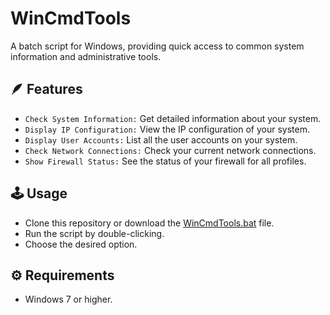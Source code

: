 # WinCmdTools

A batch script for Windows, providing quick access to common system information and administrative tools.

## :feather: Features

- `Check System Information:` Get detailed information about your system.
- `Display IP Configuration:` View the IP configuration of your system.
- `Display User Accounts:` List all the user accounts on your system.
- `Check Network Connections:` Check your current network connections.
- `Show Firewall Status:` See the status of your firewall for all profiles.
  
## :joystick: Usage

- Clone this repository or download the [WinCmdTools.bat](https://github.com/a13xe/WinCmdTools/releases/download/v1.0.1/WinCmdTools.bat) file.
- Run the script by double-clicking.
- Choose the desired option.

## :gear: Requirements

- Windows 7 or higher.
